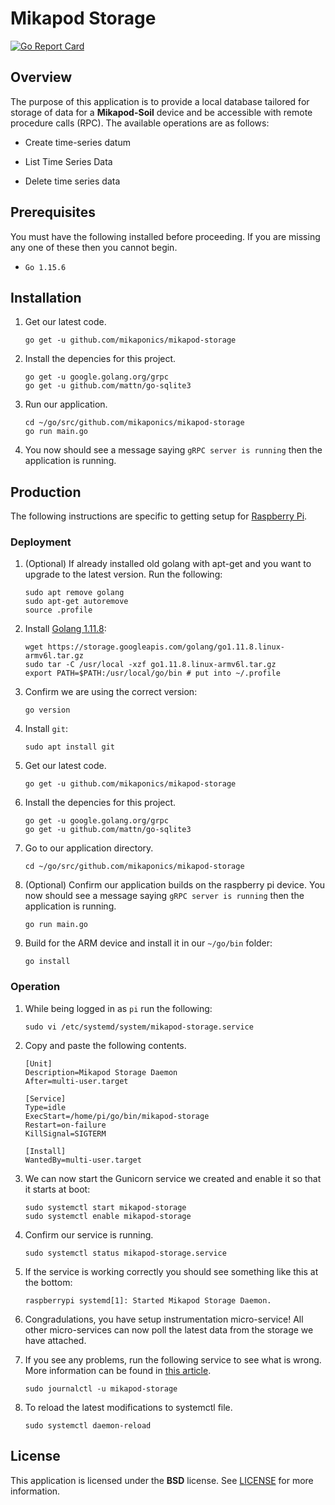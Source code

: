 # Mikapod Storage
[![Go Report Card](https://goreportcard.com/badge/github.com/mikaponics/mikapod-storage)](https://goreportcard.com/report/github.com/mikaponics/mikapod-storage)

## Overview

The purpose of this application is to provide a local database tailored for storage of data for a **Mikapod-Soil** device and be accessible with remote procedure calls (RPC). The available operations are as follows:

* Create time-series datum

* List Time Series Data

* Delete time series data

## Prerequisites

You must have the following installed before proceeding. If you are missing any one of these then you cannot begin.

* ``Go 1.15.6``

## Installation
1. Get our latest code.

    ```
    go get -u github.com/mikaponics/mikapod-storage
    ```

2. Install the depencies for this project.

    ```
    go get -u google.golang.org/grpc
    go get -u github.com/mattn/go-sqlite3
    ```

3. Run our application.

    ```
    cd ~/go/src/github.com/mikaponics/mikapod-storage
    go run main.go
    ```

4. You now should see a message saying ``gRPC server is running`` then the application is running.

## Production
The following instructions are specific to getting setup for [Raspberry Pi](https://www.raspberrypi.org/).

### Deployment

1. (Optional) If already installed old golang with apt-get and you want to upgrade to the latest version. Run the following:

    ```
    sudo apt remove golang
    sudo apt-get autoremove
    source .profile
    ```

2. Install [Golang 1.11.8]():

    ```
    wget https://storage.googleapis.com/golang/go1.11.8.linux-armv6l.tar.gz
    sudo tar -C /usr/local -xzf go1.11.8.linux-armv6l.tar.gz
    export PATH=$PATH:/usr/local/go/bin # put into ~/.profile
    ```

3. Confirm we are using the correct version:

    ```
    go version
    ```

4. Install ``git``:

    ```
    sudo apt install git
    ```

5. Get our latest code.

    ```
    go get -u github.com/mikaponics/mikapod-storage
    ```

6. Install the depencies for this project.

    ```
    go get -u google.golang.org/grpc
    go get -u github.com/mattn/go-sqlite3
    ```

7. Go to our application directory.

    ```
    cd ~/go/src/github.com/mikaponics/mikapod-storage
    ```

8. (Optional) Confirm our application builds on the raspberry pi device. You now should see a message saying ``gRPC server is running`` then the application is running.

    ```
    go run main.go
    ```

9. Build for the ARM device and install it in our ``~/go/bin`` folder:

    ```
    go install
    ```

### Operation

1. While being logged in as ``pi`` run the following:

    ```
    sudo vi /etc/systemd/system/mikapod-storage.service
    ```

2. Copy and paste the following contents.

    ```
    [Unit]
    Description=Mikapod Storage Daemon
    After=multi-user.target

    [Service]
    Type=idle
    ExecStart=/home/pi/go/bin/mikapod-storage
    Restart=on-failure
    KillSignal=SIGTERM

    [Install]
    WantedBy=multi-user.target
    ```

3. We can now start the Gunicorn service we created and enable it so that it starts at boot:

    ```
    sudo systemctl start mikapod-storage
    sudo systemctl enable mikapod-storage
    ```

4. Confirm our service is running.

    ```
    sudo systemctl status mikapod-storage.service
    ```

5. If the service is working correctly you should see something like this at the bottom:

    ```
    raspberrypi systemd[1]: Started Mikapod Storage Daemon.
    ```

6. Congradulations, you have setup instrumentation micro-service! All other micro-services can now poll the latest data from the storage we have attached.

7. If you see any problems, run the following service to see what is wrong. More information can be found in [this article](https://unix.stackexchange.com/a/225407).

    ```
    sudo journalctl -u mikapod-storage
    ```

8. To reload the latest modifications to systemctl file.

    ```
    sudo systemctl daemon-reload
    ```

## License

This application is licensed under the **BSD** license. See [LICENSE](LICENSE) for more information.
